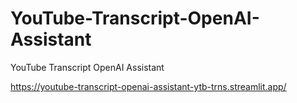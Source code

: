 # YouTube-Transcript-OpenAI-Assistant
YouTube Transcript OpenAI Assistant

https://youtube-transcript-openai-assistant-ytb-trns.streamlit.app/
